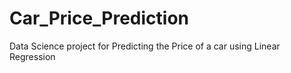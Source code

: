 # Car_Price_Prediction
Data Science project for Predicting the Price of a car using Linear Regression
